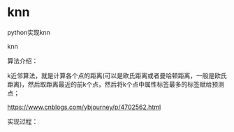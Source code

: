 # knn
python实现knn


knn

算法介绍：

k近邻算法，就是计算各个点的距离(可以是欧氏距离或者曼哈顿距离，一般是欧氏距离)，然后取距离最近的前k个点，然后将k个点中属性标签最多的标签赋给预测点；

https://www.cnblogs.com/ybjourney/p/4702562.html

实现过程：


